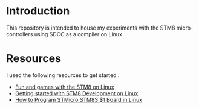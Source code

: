 Introduction
============

This repository is intended to house my experiments with the STM8 micro-controllers using SDCC as a compiler on Linux

Resources
=========

I used the following resources to get started : 

* [Fun and games with the STM8 on Linux](http://gctechspace.org/2014/09/fun-and-games-with-the-stm8-on-linux/)
* [ Getting started with STM8 Development on Linux ](http://technologyrealm.blogspot.in/2015/07/getting-started-with-stm8-development.html)
* [How to Program STMicro STM8S $1 Board in Linux](http://www.cnx-software.com/2015/04/13/how-to-program-stm8s-1-board-in-linux/)


